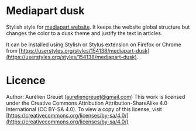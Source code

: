 # Mediapart dusk
Stylish style for [mediapart website](https://www.mediapart.fr). It keeps the website global structure but changes the color to a dusk theme and justify the text in articles.

It can be installed using Stylish or Stylus extension on Firefox or Chrome from [https://userstyles.org/styles/154138/mediapart-dusk](https://userstyles.org/styles/154138/mediapart-dusk).

# Licence
Author: Aurélien Greuet (aureliengreuet@gmail.com)
This work is licensed under the Creative Commons Attribution Attribution-ShareAlike 4.0 International (CC BY-SA 4.0).
To view a copy of this license, visit [https://creativecommons.org/licenses/by-sa/4.0/](https://creativecommons.org/licenses/by-sa/4.0/)
